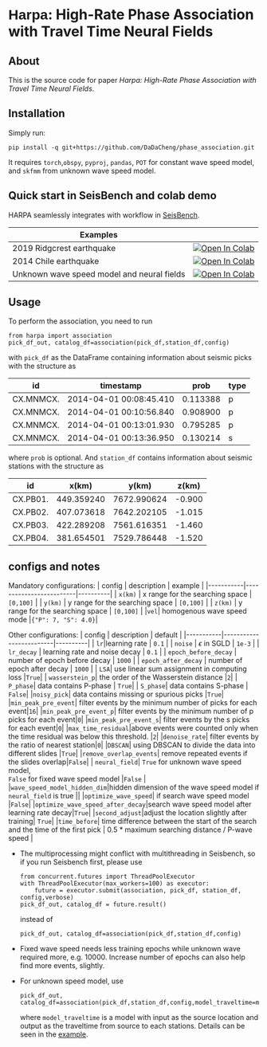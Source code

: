# <span style="font-family: sans-serif;">Harpa</span>: High-Rate Phase Association with Travel Time Neural Fields


## About

This is the source code for paper _Harpa: High-Rate Phase Association with Travel Time Neural Fields_.


## Installation 
Simply run:
```
pip install -q git+https://github.com/DaDaCheng/phase_association.git
```
It requires `torch`,`obspy`, `pyproj`, `pandas`, `POT` for constant wave speed model, and `skfmm` from unknown wave speed model.


## Quick start in SeisBench and colab demo

HARPA seamlessly integrates with workflow in [SeisBench](https://github.com/seisbench/seisbench).


| Examples                                         |  |
|--------------------------------------------------|---|
| 2019 Ridgcrest earthquake                             | [![Open In Colab](https://colab.research.google.com/assets/colab-badge.svg)](https://colab.research.google.com/drive/16lE4eu0SM3xQVb-686XL-0evPXOTPzwC#scrollTo=ZUFnMmLlTHec) |
| 2014 Chile earthquake                                 | [![Open In Colab](https://colab.research.google.com/assets/colab-badge.svg)](https://colab.research.google.com/drive/1o7S8n2LtJChraLoHqoNykQ_m9aqWifG-?usp=sharing) |
| Unknown wave speed model and neural fields            | [![Open In Colab](https://colab.research.google.com/assets/colab-badge.svg)](https://colab.research.google.com/drive/1lAciDACeV24vHQFVjWraQE8KOb81ATEd?usp=sharing) |

## Usage  
To perform the association, you need to run 
```
from harpa import association
pick_df_out, catalog_df=association(pick_df,station_df,config)
```
with `pick_df` as the DataFrame containing information about seismic picks with the structure as

| id        | timestamp               | prob     | type |
|-----------|-------------------------|----------|------|
| CX.MNMCX. | 2014-04-01 00:08:45.410 | 0.113388 | p    |
| CX.MNMCX. | 2014-04-01 00:10:56.840 | 0.908900 | p    |
| CX.MNMCX. | 2014-04-01 00:13:01.930 | 0.795285 | p    |
| CX.MNMCX. | 2014-04-01 00:13:36.950 | 0.130214 | s    |


where `prob` is optional. And `station_df` contains information about seismic stations with the structure as

| id       | x(km)     | y(km)     | z(km)   |
|----------|-----------|-----------|---------|
| CX.PB01. | 449.359240| 7672.990624| -0.900  |
| CX.PB02. | 407.073618| 7642.202105| -1.015  |
| CX.PB03. | 422.289208| 7561.616351| -1.460  |
| CX.PB04. | 381.654501| 7529.786448| -1.520  |


## configs and notes
Mandatory configurations: 
| config    | description               | example  |
|-----------|-------------------------|----------|
| `x(km)` | x range for the searching space  | `[0,100]` |
| `y(km)` | y range for the searching space  | `[0,100]` |
| `z(km)` | y range for the searching space  | `[0,100]` |
|`vel`| homogenous wave speed mode  |`{"P": 7, "S": 4.0}`|



Other configurations: 
| config    | description               | default  |
|-----------|-------------------------|----------|
| `lr`|learning rate |  `0.1` |
| `noise` | $\epsilon$ in SGLD | `1e-3` |
| `lr_decay` | learning rate and noise decay | `0.1` |
| `epoch_before_decay` | number of epoch before decay | `1000` |
| `epoch_after_decay` | number of epoch after decay | `1000` |
| `LSA`| use linear sum assignment in computing loss  |`True`|
| `wasserstein_p`| the order of the Wasserstein distance  |`2`|
| `P_phase`| data contains P-phase | `True`|
| `S_phase`| data contains S-phase | `False`|
|`noisy_pick`| data contains missing or spurious picks |`True`|
|`min_peak_pre_event`| filter events by the minimum number of picks for each event|`16`|
|`min_peak_pre_event_p`| filter events by the minimum number of p picks for each event|`0`|
|`min_peak_pre_event_s`| filter events by the s picks for each event|`0`|
|`max_time_residual`|above events were counted only when the time residual was below this threshold. |`2`|
|`denoise_rate`| filter events by the ratio of nearest station|`0`|
|`DBSCAN`| using DBSCAN to divide the data into different slides |`True`|
|`remove_overlap_events`| remove repeated events if the slides overlap|`False`|
| `neural_field`| `True` for unknown wave speed model,<br> `False` for fixed wave speed model |`False` |
|`wave_speed_model_hidden_dim`|hidden dimension of the wave speed model if `neural_field` is true  ||
|`optimize_wave_speed`| if search wave speed model |`False`|
|`optimize_wave_speed_after_decay`|search wave speed model after learning rate decay|`True`|
|`second_adjust`|adjust the location slightly after training| `True`|
|`time_before`| time difference between the start of the search and the time of the first pick | 0.5 * maximum searching distance / P-wave speed |



* The multiprocessing might conflict with multithreading in Seisbench, so if you run Seisbench first,  please use
    ```
    from concurrent.futures import ThreadPoolExecutor
    with ThreadPoolExecutor(max_workers=100) as executor:
        future = executor.submit(association, pick_df, station_df, config,verbose)
    pick_df_out, catalog_df = future.result()
    ```
    instead of
    ```
    pick_df_out, catalog_df=association(pick_df,station_df,config)
    ```
    
* Fixed wave speed needs less training epochs while unknown wave required more, e.g. 10000. Increase number of epochs can also help find more events, slightly.
* For unknown speed model, use
    ```
    pick_df_out, catalog_df=association(pick_df,station_df,config,model_traveltime=model_traveltime)
    ```
    where `model_traveltime` is a model with input as the source location and output as the traveltime from source to each stations. Details can be seen in the [example](https://colab.research.google.com/drive/1lAciDACeV24vHQFVjWraQE8KOb81ATEd?usp=sharing).


